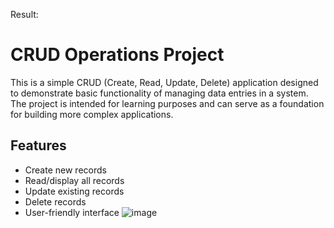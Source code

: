 Result:
# CRUD Operations Project

This is a simple CRUD (Create, Read, Update, Delete) application designed to demonstrate basic functionality of managing data entries in a system. The project is intended for learning purposes and can serve as a foundation for building more complex applications.

## Features

- Create new records
- Read/display all records
- Update existing records
- Delete records
- User-friendly interface
![image](https://github.com/user-attachments/assets/30e4ce3f-efb9-4cd9-b9df-1d45c0a982d5)
